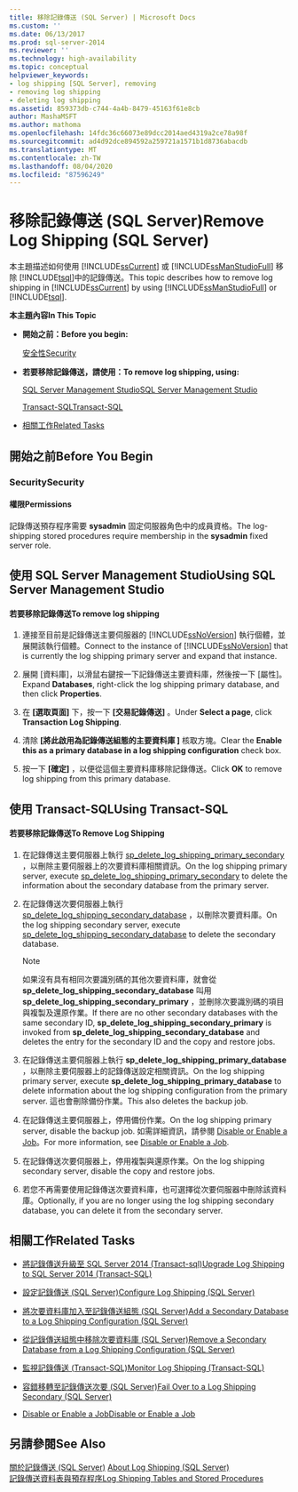 ```yaml
---
title: 移除記錄傳送 (SQL Server) | Microsoft Docs
ms.custom: ''
ms.date: 06/13/2017
ms.prod: sql-server-2014
ms.reviewer: ''
ms.technology: high-availability
ms.topic: conceptual
helpviewer_keywords:
- log shipping [SQL Server], removing
- removing log shipping
- deleting log shipping
ms.assetid: 859373db-c744-4a4b-8479-45163f61e8cb
author: MashaMSFT
ms.author: mathoma
ms.openlocfilehash: 14fdc36c66073e89dcc2014aed4319a2ce78a98f
ms.sourcegitcommit: ad4d92dce894592a259721a1571b1d8736abacdb
ms.translationtype: MT
ms.contentlocale: zh-TW
ms.lasthandoff: 08/04/2020
ms.locfileid: "87596249"
---
```

# <a name="remove-log-shipping-sql-server"></a><span data-ttu-id="926dc-102">移除記錄傳送 (SQL Server)</span><span class="sxs-lookup"><span data-stu-id="926dc-102">Remove Log Shipping (SQL Server)</span></span>
  <span data-ttu-id="926dc-103">本主題描述如何使用 [!INCLUDE[ssCurrent](../../includes/sscurrent-md.md)] 或 [!INCLUDE[ssManStudioFull](../../includes/ssmanstudiofull-md.md)] 移除 [!INCLUDE[tsql](../../includes/tsql-md.md)]中的記錄傳送。</span><span class="sxs-lookup"><span data-stu-id="926dc-103">This topic describes how to remove log shipping in [!INCLUDE[ssCurrent](../../includes/sscurrent-md.md)] by using [!INCLUDE[ssManStudioFull](../../includes/ssmanstudiofull-md.md)] or [!INCLUDE[tsql](../../includes/tsql-md.md)].</span></span>  
  
 <span data-ttu-id="926dc-104">**本主題內容**</span><span class="sxs-lookup"><span data-stu-id="926dc-104">**In This Topic**</span></span>  
  
-   <span data-ttu-id="926dc-105">**開始之前：**</span><span class="sxs-lookup"><span data-stu-id="926dc-105">**Before you begin:**</span></span>  
  
     [<span data-ttu-id="926dc-106">安全性</span><span class="sxs-lookup"><span data-stu-id="926dc-106">Security</span></span>](#Security)  
  
-   <span data-ttu-id="926dc-107">**若要移除記錄傳送，請使用：**</span><span class="sxs-lookup"><span data-stu-id="926dc-107">**To remove log shipping, using:**</span></span>  
  
     [<span data-ttu-id="926dc-108">SQL Server Management Studio</span><span class="sxs-lookup"><span data-stu-id="926dc-108">SQL Server Management Studio</span></span>](#SSMSProcedure)  
  
     [<span data-ttu-id="926dc-109">Transact-SQL</span><span class="sxs-lookup"><span data-stu-id="926dc-109">Transact-SQL</span></span>](#TsqlProcedure)  
  
-   [<span data-ttu-id="926dc-110">相關工作</span><span class="sxs-lookup"><span data-stu-id="926dc-110">Related Tasks</span></span>](#RelatedTasks)  
  
##  <a name="before-you-begin"></a><a name="BeforeYouBegin"></a> <span data-ttu-id="926dc-111">開始之前</span><span class="sxs-lookup"><span data-stu-id="926dc-111">Before You Begin</span></span>  
  
###  <a name="security"></a><a name="Security"></a> <span data-ttu-id="926dc-112">Security</span><span class="sxs-lookup"><span data-stu-id="926dc-112">Security</span></span>  
  
####  <a name="permissions"></a><a name="Permissions"></a> <span data-ttu-id="926dc-113">權限</span><span class="sxs-lookup"><span data-stu-id="926dc-113">Permissions</span></span>  
 <span data-ttu-id="926dc-114">記錄傳送預存程序需要 **sysadmin** 固定伺服器角色中的成員資格。</span><span class="sxs-lookup"><span data-stu-id="926dc-114">The log-shipping stored procedures require membership in the **sysadmin** fixed server role.</span></span>  
  
##  <a name="using-sql-server-management-studio"></a><a name="SSMSProcedure"></a> <span data-ttu-id="926dc-115">使用 SQL Server Management Studio</span><span class="sxs-lookup"><span data-stu-id="926dc-115">Using SQL Server Management Studio</span></span>  
  
#### <a name="to-remove-log-shipping"></a><span data-ttu-id="926dc-116">若要移除記錄傳送</span><span class="sxs-lookup"><span data-stu-id="926dc-116">To remove log shipping</span></span>  
  
1.  <span data-ttu-id="926dc-117">連接至目前是記錄傳送主要伺服器的 [!INCLUDE[ssNoVersion](../../includes/ssnoversion-md.md)] 執行個體，並展開該執行個體。</span><span class="sxs-lookup"><span data-stu-id="926dc-117">Connect to the instance of [!INCLUDE[ssNoVersion](../../includes/ssnoversion-md.md)] that is currently the log shipping primary server and expand that instance.</span></span>  
  
2.  <span data-ttu-id="926dc-118">展開 [資料庫]，以滑鼠右鍵按一下記錄傳送主要資料庫，然後按一下 [屬性]。</span><span class="sxs-lookup"><span data-stu-id="926dc-118">Expand **Databases**, right-click the log shipping primary database, and then click **Properties**.</span></span>  
  
3.  <span data-ttu-id="926dc-119">在 **[選取頁面]** 下，按一下 **[交易記錄傳送]** 。</span><span class="sxs-lookup"><span data-stu-id="926dc-119">Under **Select a page**, click **Transaction Log Shipping**.</span></span>  
  
4.  <span data-ttu-id="926dc-120">清除 **[將此啟用為記錄傳送組態的主要資料庫 ]** 核取方塊。</span><span class="sxs-lookup"><span data-stu-id="926dc-120">Clear the **Enable this as a primary database in a log shipping configuration** check box.</span></span>  
  
5.  <span data-ttu-id="926dc-121">按一下 **[確定]** ，以便從這個主要資料庫移除記錄傳送。</span><span class="sxs-lookup"><span data-stu-id="926dc-121">Click **OK** to remove log shipping from this primary database.</span></span>  
  
##  <a name="using-transact-sql"></a><a name="TsqlProcedure"></a> <span data-ttu-id="926dc-122">使用 Transact-SQL</span><span class="sxs-lookup"><span data-stu-id="926dc-122">Using Transact-SQL</span></span>  
  
#### <a name="to-remove-log-shipping"></a><span data-ttu-id="926dc-123">若要移除記錄傳送</span><span class="sxs-lookup"><span data-stu-id="926dc-123">To Remove Log Shipping</span></span>  
  
1.  <span data-ttu-id="926dc-124">在記錄傳送主要伺服器上執行 [sp_delete_log_shipping_primary_secondary](/sql/relational-databases/system-stored-procedures/sp-delete-log-shipping-primary-secondary-transact-sql) ，以刪除主要伺服器上的次要資料庫相關資訊。</span><span class="sxs-lookup"><span data-stu-id="926dc-124">On the log shipping primary server, execute [sp_delete_log_shipping_primary_secondary](/sql/relational-databases/system-stored-procedures/sp-delete-log-shipping-primary-secondary-transact-sql) to delete the information about the secondary database from the primary server.</span></span>  
  
2.  <span data-ttu-id="926dc-125">在記錄傳送次要伺服器上執行 [sp_delete_log_shipping_secondary_database](/sql/relational-databases/system-stored-procedures/sp-delete-log-shipping-secondary-database-transact-sql) ，以刪除次要資料庫。</span><span class="sxs-lookup"><span data-stu-id="926dc-125">On the log shipping secondary server, execute [sp_delete_log_shipping_secondary_database](/sql/relational-databases/system-stored-procedures/sp-delete-log-shipping-secondary-database-transact-sql) to delete the secondary database.</span></span>  
  
    > [!NOTE]  
    >  <span data-ttu-id="926dc-126">如果沒有具有相同次要識別碼的其他次要資料庫，就會從 **sp_delete_log_shipping_secondary_database** 叫用 **sp_delete_log_shipping_secondary_primary** ，並刪除次要識別碼的項目與複製及還原作業。</span><span class="sxs-lookup"><span data-stu-id="926dc-126">If there are no other secondary databases with the same secondary ID, **sp_delete_log_shipping_secondary_primary** is invoked from **sp_delete_log_shipping_secondary_database** and deletes the entry for the secondary ID and the copy and restore jobs.</span></span>  
  
3.  <span data-ttu-id="926dc-127">在記錄傳送主要伺服器上執行 **sp_delete_log_shipping_primary_database** ，以刪除主要伺服器上的記錄傳送設定相關資訊。</span><span class="sxs-lookup"><span data-stu-id="926dc-127">On the log shipping primary server, execute **sp_delete_log_shipping_primary_database** to delete information about the log shipping configuration from the primary server.</span></span> <span data-ttu-id="926dc-128">這也會刪除備份作業。</span><span class="sxs-lookup"><span data-stu-id="926dc-128">This also deletes the backup job.</span></span>  
  
4.  <span data-ttu-id="926dc-129">在記錄傳送主要伺服器上，停用備份作業。</span><span class="sxs-lookup"><span data-stu-id="926dc-129">On the log shipping primary server, disable the backup job.</span></span> <span data-ttu-id="926dc-130">如需詳細資訊，請參閱 [Disable or Enable a Job](../../ssms/agent/disable-or-enable-a-job.md)。</span><span class="sxs-lookup"><span data-stu-id="926dc-130">For more information, see [Disable or Enable a Job](../../ssms/agent/disable-or-enable-a-job.md).</span></span>  
  
5.  <span data-ttu-id="926dc-131">在記錄傳送次要伺服器上，停用複製與還原作業。</span><span class="sxs-lookup"><span data-stu-id="926dc-131">On the log shipping secondary server, disable the copy and restore jobs.</span></span>  
  
6.  <span data-ttu-id="926dc-132">若您不再需要使用記錄傳送次要資料庫，也可選擇從次要伺服器中刪除該資料庫。</span><span class="sxs-lookup"><span data-stu-id="926dc-132">Optionally, if you are no longer using the log shipping secondary database, you can delete it from the secondary server.</span></span>  
  
##  <a name="related-tasks"></a><a name="RelatedTasks"></a> <span data-ttu-id="926dc-133">相關工作</span><span class="sxs-lookup"><span data-stu-id="926dc-133">Related Tasks</span></span>  
  
-   [<span data-ttu-id="926dc-134">將記錄傳送升級至 SQL Server 2014 &#40;Transact-sql&#41;</span><span class="sxs-lookup"><span data-stu-id="926dc-134">Upgrade Log Shipping to SQL Server 2014 &#40;Transact-SQL&#41;</span></span>](upgrading-log-shipping-to-sql-server-2016-transact-sql.md)  
  
-   [<span data-ttu-id="926dc-135">設定記錄傳送 &#40;SQL Server&#41;</span><span class="sxs-lookup"><span data-stu-id="926dc-135">Configure Log Shipping &#40;SQL Server&#41;</span></span>](configure-log-shipping-sql-server.md)  
  
-   [<span data-ttu-id="926dc-136">將次要資料庫加入至記錄傳送組態 &#40;SQL Server&#41;</span><span class="sxs-lookup"><span data-stu-id="926dc-136">Add a Secondary Database to a Log Shipping Configuration &#40;SQL Server&#41;</span></span>](add-a-secondary-database-to-a-log-shipping-configuration-sql-server.md)  
  
-   [<span data-ttu-id="926dc-137">從記錄傳送組態中移除次要資料庫 &#40;SQL Server&#41;</span><span class="sxs-lookup"><span data-stu-id="926dc-137">Remove a Secondary Database from a Log Shipping Configuration &#40;SQL Server&#41;</span></span>](remove-a-secondary-database-from-a-log-shipping-configuration-sql-server.md)  
  
-   [<span data-ttu-id="926dc-138">監視記錄傳送 &#40;Transact-SQL&#41;</span><span class="sxs-lookup"><span data-stu-id="926dc-138">Monitor Log Shipping &#40;Transact-SQL&#41;</span></span>](monitor-log-shipping-transact-sql.md)  
  
-   [<span data-ttu-id="926dc-139">容錯移轉至記錄傳送次要 &#40;SQL Server&#41;</span><span class="sxs-lookup"><span data-stu-id="926dc-139">Fail Over to a Log Shipping Secondary &#40;SQL Server&#41;</span></span>](fail-over-to-a-log-shipping-secondary-sql-server.md)  
  
-   [<span data-ttu-id="926dc-140">Disable or Enable a Job</span><span class="sxs-lookup"><span data-stu-id="926dc-140">Disable or Enable a Job</span></span>](../../ssms/agent/disable-or-enable-a-job.md)  
  
## <a name="see-also"></a><span data-ttu-id="926dc-141">另請參閱</span><span class="sxs-lookup"><span data-stu-id="926dc-141">See Also</span></span>  
 <span data-ttu-id="926dc-142">[關於記錄傳送 &#40;SQL Server&#41;](about-log-shipping-sql-server.md) </span><span class="sxs-lookup"><span data-stu-id="926dc-142">[About Log Shipping &#40;SQL Server&#41;](about-log-shipping-sql-server.md) </span></span>  
 [<span data-ttu-id="926dc-143">記錄傳送資料表與預存程序</span><span class="sxs-lookup"><span data-stu-id="926dc-143">Log Shipping Tables and Stored Procedures</span></span>](log-shipping-tables-and-stored-procedures.md)  
  
  
